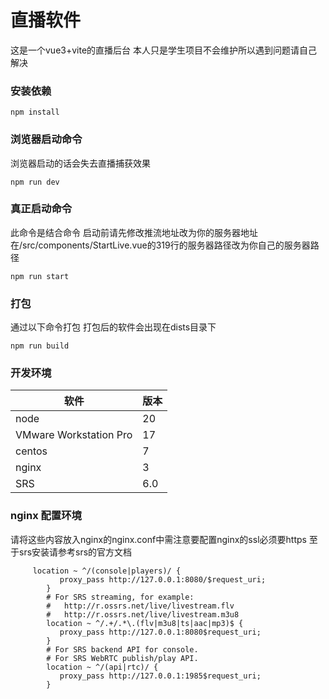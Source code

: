 # 直播软件

这是一个vue3+vite的直播后台
本人只是学生项目不会维护所以遇到问题请自己解决



### 安装依赖
``` 
npm install
```

### 浏览器启动命令
浏览器启动的话会失去直播捕获效果
```
npm run dev
```
### 真正启动命令
此命令是结合命令 
启动前请先修改推流地址改为你的服务器地址在/src/components/StartLive.vue的319行的服务器路径改为你自己的服务器路径
```
npm run start
```
### 打包
通过以下命令打包 打包后的软件会出现在dists目录下
```
npm run build
```
### 开发环境
| 软件 | 版本 | 
|-------|-------|
| node | 20 |
|VMware Workstation Pro| 17 |
| centos | 7 |
| nginx | 3 |
| SRS | 6.0 |

### nginx 配置环境 
请将这些内容放入nginx的nginx.conf中需注意要配置nginx的ssl必须要https 至于srs安装请参考srs的官方文档
```
     location ~ ^/(console|players)/ {
           proxy_pass http://127.0.0.1:8080/$request_uri;
        }
        # For SRS streaming, for example:
        #   http://r.ossrs.net/live/livestream.flv
        #   http://r.ossrs.net/live/livestream.m3u8
        location ~ ^/.+/.*\.(flv|m3u8|ts|aac|mp3)$ {
           proxy_pass http://127.0.0.1:8080$request_uri;
        }
        # For SRS backend API for console.
        # For SRS WebRTC publish/play API.
        location ~ ^/(api|rtc)/ {
           proxy_pass http://127.0.0.1:1985$request_uri;
        }
```
